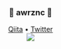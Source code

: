 <div align="center">
  <h3>🦀 awrznc 🦐</h3>
  <a target="_blank" href="https://qiita.com/awrznc">Qiita</a> •
  <a target="_blank" href="https://twitter.com/kouchairo0">Twitter</a>
  <br>
  <img src="https://github-readme-stats.vercel.app/api?username=awrznc&show_icons=true&hide_title=true" />
</div>


<!--
**awrznc/awrznc** is a ✨ _special_ ✨ repository because its `README.md` (this file) appears on your GitHub profile.

Here are some ideas to get you started:

- 🔭 I’m currently working on ...
- 🌱 I’m currently learning ...
- 👯 I’m looking to collaborate on ...
- 🤔 I’m looking for help with ...
- 💬 Ask me about ...
- 📫 How to reach me: ...
- 😄 Pronouns: ...
- ⚡ Fun fact: ...
-->

